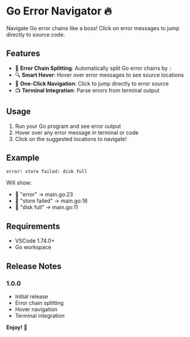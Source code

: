 # Go Error Navigator 🔥

Navigate Go error chains like a boss! Click on error messages to jump directly to source code.

## Features

- 🎯 **Error Chain Splitting**: Automatically split Go error chains by `:` 
- 🔍 **Smart Hover**: Hover over error messages to see source locations
- 🚀 **One-Click Navigation**: Click to jump directly to error source
- 📺 **Terminal Integration**: Parse errors from terminal output

## Usage

1. Run your Go program and see error output
2. Hover over any error message in terminal or code
3. Click on the suggested locations to navigate!

## Example
```
error: store failed: disk full
```
Will show:
- 📍 "error" → main.go:23
- 📍 "store failed" → main.go:16  
- 📍 "disk full" → main.go:11

## Requirements

- VSCode 1.74.0+
- Go workspace

## Release Notes

### 1.0.0
- Initial release
- Error chain splitting
- Hover navigation
- Terminal integration

**Enjoy!** 🎉